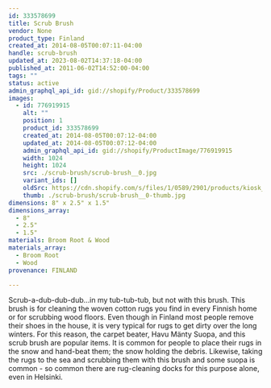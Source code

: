 ```yaml
---
id: 333578699
title: Scrub Brush
vendor: None
product_type: Finland
created_at: 2014-08-05T00:07:11-04:00
handle: scrub-brush
updated_at: 2023-08-02T14:37:18-04:00
published_at: 2011-06-02T14:52:00-04:00
tags: ""
status: active
admin_graphql_api_id: gid://shopify/Product/333578699
images:
  - id: 776919915
    alt: ""
    position: 1
    product_id: 333578699
    created_at: 2014-08-05T00:07:12-04:00
    updated_at: 2014-08-05T00:07:12-04:00
    admin_graphql_api_id: gid://shopify/ProductImage/776919915
    width: 1024
    height: 1024
    src: ./scrub-brush/scrub-brush__0.jpg
    variant_ids: []
    oldSrc: https://cdn.shopify.com/s/files/1/0589/2901/products/kiosk_fi_HANDBRUSH.jpeg?v=1407211632
    thumb: ./scrub-brush/scrub-brush__0-thumb.jpg
dimensions: 8" x 2.5" x 1.5"
dimensions_array:
  - 8"
  - 2.5"
  - 1.5"
materials: Broom Root & Wood
materials_array:
  - Broom Root
  - Wood
provenance: FINLAND

---
```


Scrub-a-dub-dub-dub…in my tub-tub-tub, but not with this brush. This brush is for cleaning the woven cotton rugs you find in every Finnish home or for scrubbing wood floors. Even though in Finland most people remove their shoes in the house, it is very typical for rugs to get dirty over the long winters. For this reason, the carpet beater, Havu Mänty Suopa, and this scrub brush are popular items. It is common for people to place their rugs in the snow and hand-beat them; the snow holding the debris. Likewise, taking the rugs to the sea and scrubbing them with this brush and some suopa is common - so common there are rug-cleaning docks for this purpose alone, even in Helsinki.
